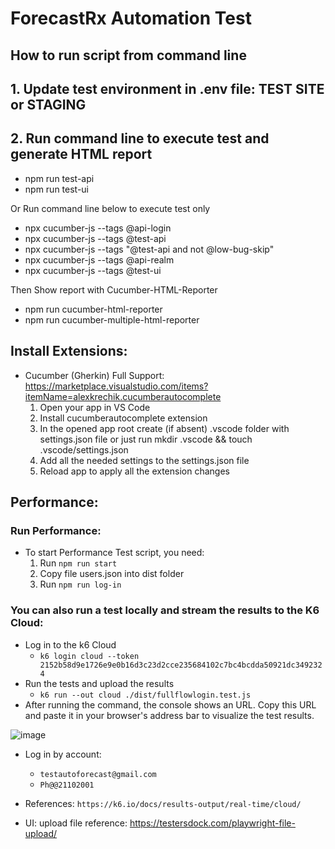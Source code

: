 # ForecastRx Automation Test

## How to run script from command line

## 1. Update test environment in .env file: TEST SITE or STAGING
## 2. Run command line to execute test and generate HTML report
- npm run test-api 
- npm run test-ui

Or Run command line below to execute test only

- npx cucumber-js --tags @api-login 
- npx cucumber-js --tags @test-api
- npx cucumber-js --tags "@test-api and not @low-bug-skip"
- npx cucumber-js --tags @api-realm
- npx cucumber-js --tags @test-ui

Then Show report with Cucumber-HTML-Reporter
- npm run cucumber-html-reporter
- npm run cucumber-multiple-html-reporter

## Install Extensions:

- Cucumber (Gherkin) Full Support: https://marketplace.visualstudio.com/items?itemName=alexkrechik.cucumberautocomplete
    1. Open your app in VS Code
    2. Install cucumberautocomplete extension
    3. In the opened app root create (if absent) .vscode folder with settings.json file or just run mkdir .vscode && touch .vscode/settings.json
    4. Add all the needed settings to the settings.json file
    5. Reload app to apply all the extension changes

## Performance:
### Run Performance:
- To start Performance Test script, you need:
    1. Run ```npm run start```
    2. Copy file users.json into dist folder
    3. Run ```npm run log-in ```

### You can also run a test locally and stream the results to the K6 Cloud:
- Log in to the k6 Cloud
  - ```k6 login cloud --token 2152b58d9e1726e9e0b16d3c23d2cce235684102c7bc4bcdda50921dc3492324```  
- Run the tests and upload the results
  - ```k6 run --out cloud ./dist/fullflowlogin.test.js```   
- After running the command, the console shows an URL. Copy this URL and paste it in your browser's address bar to visualize the test results.

![image](https://user-images.githubusercontent.com/109567663/221473979-fc42d332-8f1f-4fcf-9db9-c600eea2125c.png)

- Log in by account:
  - ```testautoforecast@gmail.com```
  - ```Ph@@21102001```

- References: ```https://k6.io/docs/results-output/real-time/cloud/```

- UI: upload file reference: https://testersdock.com/playwright-file-upload/